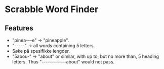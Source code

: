 # Scrabble Word Finder

## Features

* "pinea---e"   &rarr;  "pineapple".
* "-----"       &rarr;  all words containing 5 letters.
* Søke på spesifikke lengder.
* "5abou-"      &rarr;  "about" or similar, with up to, but no more than, 5 heading letters. Thus "------------about" would not pass.
